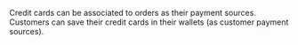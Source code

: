 Credit cards can be associated to orders as their payment sources.
Customers can save their credit cards in their wallets (as customer payment sources).
